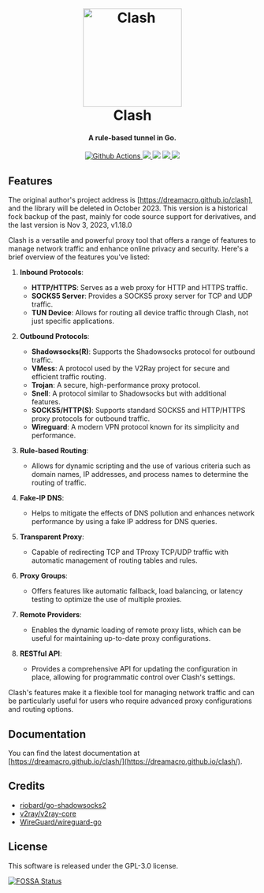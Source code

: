 <h1 align="center">
  <img src="https://github.com/MysticalDevil/clash/raw/master/docs/logo.png" alt="Clash" width="200">
  <br>Clash<br>
</h1>

<h4 align="center">A rule-based tunnel in Go.</h4>

<p align="center">
  <a href="https://github.com/MysticalDevil/clash/actions">
    <img src="https://img.shields.io/github/actions/workflow/status/MysticalDevil/clash/release.yml?branch=master&style=flat-square" alt="Github Actions">
  </a>
  <a href="https://goreportcard.com/report/github.com/MysticalDevil/clash">
    <img src="https://goreportcard.com/badge/github.com/MysticalDevil/clash?style=flat-square">
  </a>
  <img src="https://img.shields.io/github/go-mod/go-version/MysticalDevil/clash?style=flat-square">
  <a href="https://github.com/MysticalDevil/clash/releases">
    <img src="https://img.shields.io/github/release/MysticalDevil/clash/all.svg?style=flat-square">
  </a>
  <a href="https://github.com/MysticalDevil/clash/releases/tag/premium">
    <img src="https://img.shields.io/badge/release-Premium-00b4f0?style=flat-square">
  </a>
</p>

## Features

The original author's project address is [https://dreamacro.github.io/clash], and the library will be deleted in October 2023.
This version is a historical fock backup of the past, mainly for code source support for derivatives, and the last version is Nov 3, 2023, v1.18.0


Clash is a versatile and powerful proxy tool that offers a range of features to manage network traffic and enhance online privacy and security. Here's a brief overview of the features you've listed:

1. **Inbound Protocols**:
   - **HTTP/HTTPS**: Serves as a web proxy for HTTP and HTTPS traffic.
   - **SOCKS5 Server**: Provides a SOCKS5 proxy server for TCP and UDP traffic.
   - **TUN Device**: Allows for routing all device traffic through Clash, not just specific applications.

2. **Outbound Protocols**:
   - **Shadowsocks(R)**: Supports the Shadowsocks protocol for outbound traffic.
   - **VMess**: A protocol used by the V2Ray project for secure and efficient traffic routing.
   - **Trojan**: A secure, high-performance proxy protocol.
   - **Snell**: A protocol similar to Shadowsocks but with additional features.
   - **SOCKS5/HTTP(S)**: Supports standard SOCKS5 and HTTP/HTTPS proxy protocols for outbound traffic.
   - **Wireguard**: A modern VPN protocol known for its simplicity and performance.

3. **Rule-based Routing**:
   - Allows for dynamic scripting and the use of various criteria such as domain names, IP addresses, and process names to determine the routing of traffic.

4. **Fake-IP DNS**:
   - Helps to mitigate the effects of DNS pollution and enhances network performance by using a fake IP address for DNS queries.

5. **Transparent Proxy**:
   - Capable of redirecting TCP and TProxy TCP/UDP traffic with automatic management of routing tables and rules.

6. **Proxy Groups**:
   - Offers features like automatic fallback, load balancing, or latency testing to optimize the use of multiple proxies.

7. **Remote Providers**:
   - Enables the dynamic loading of remote proxy lists, which can be useful for maintaining up-to-date proxy configurations.

8. **RESTful API**:
   - Provides a comprehensive API for updating the configuration in place, allowing for programmatic control over Clash's settings.

Clash's features make it a flexible tool for managing network traffic and can be particularly useful for users who require advanced proxy configurations and routing options.


## Documentation

You can find the latest documentation at [https://dreamacro.github.io/clash/](https://dreamacro.github.io/clash/).

## Credits

- [riobard/go-shadowsocks2](https://github.com/riobard/go-shadowsocks2)
- [v2ray/v2ray-core](https://github.com/v2ray/v2ray-core)
- [WireGuard/wireguard-go](https://github.com/WireGuard/wireguard-go)

## License

This software is released under the GPL-3.0 license.

[![FOSSA Status](https://app.fossa.io/api/projects/git%2Bgithub.com%2FDreamacro%2Fclash.svg?type=large)](https://app.fossa.io/projects/git%2Bgithub.com%2FDreamacro%2Fclash?ref=badge_large)
